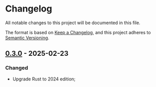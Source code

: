 # Changelog

All notable changes to this project will be documented in this file.

The format is based on [Keep a Changelog](https://keepachangelog.com/en/1.1.0/),
and this project adheres to [Semantic Versioning](https://semver.org/spec/v2.0.0.html).

## [0.3.0] - 2025-02-23

### Changed

- Upgrade Rust to 2024 edition;

[0.3.0]: https://github.com/InfiniTensor/digit-layout/releases/tag/v0.3.0
